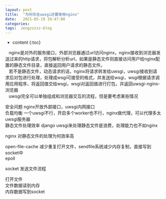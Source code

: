```yaml
---
layout: post
title:  "为何存在uwsgi还要使用nginx"
date:   2021-05-19 19:47:00
categories: 
tags:  zengzzzzz-blog
---
```


* content
{:toc}

&nbsp; &nbsp;nginx是对外的服务接口，外部浏览器通过url访问nginx，nginx接收到浏览器发送过来的http请求，将包解析分析url，如果是静态文件则直接访问用户给nginx配置的静态文件目录，直接返回用户请求的静态文件。  
&nbsp; &nbsp;若不是静态文件，动态请求的话，nginx将请求转发给uwsgi，uwsgi接收到请求后对包进行处理，处理成wsgi可接受的格式，并发送给wsgi，wsgi根据请求调用应用程序，将返回值交给wsgi，wsgi对返回值进行打包，并返回uwsgi-nginx-浏览器  
&nbsp; &nbsp;uwsgi完全可以单独组成和浏览器交互的流程，但是要考虑某些情况  
  
安全问题 nginx开放外部接口，uwsgi内网接口  
负载均衡 一个uwsgi不行，开启多个worker也不行，nginx做代理，可以代理多太uwsgi服务器  
静态文件处理效率 django uwsgi来处理静态文件是浪费，处理能力也不如nginx  
  
nginx 对静态文件的处理为何效率高  
  
open-file-cache 减少重复打开文件，sendfile系统减少内存复制，直接写到socket中  
epoll&nbsp;&nbsp;  
  
socket 发送文件流程  
  
打开文件  
文件数据读到内存  
内存数据写到socket  

